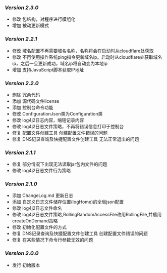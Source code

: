 <h3><i>Version 2.3.0</i></h3>
<ul>
    <li>修改 包结构，对程序进行模组化</li>
    <li>增加 被动更新模式</li>
</ul>

<h3><i>Version 2.2.1</i></h3>
<ul>
    <li>修改 域名配置不再需要域名名称，名称将会在启动时从cloudflare处获取</li>
    <li>修改 不再使用操作系统ping指令更新域名ip。启动时从cloudflare处获取域名ip，之后一旦更新成功，域名ip将自动变为本地ip</li>
    <li>增加 支持JavaScript脚本获取IP地址</li>
</ul>

<h3><i>Version 2.2.0</i></h3>
<ul>
    <li>删除 冗余代码</li>
    <li>添加 源代码文件license</li>
    <li>添加 控制台命令功能</li>
    <li>修改 ConfigurationJson类为Configuration类</li>
    <li>修改 log4j2日志内容，缩短记录内容</li>
    <li>修改 log4j2日志文件策略，不再将错误信息打印于控制台</li>
    <li>修复 配置文件创建工具 创建配置文件错误的问题</li>
    <li>修复 DNS记录查询及快捷配置文件创建工具 无法正常退出的问题</li>
</ul>

<h3><i>Version 2.1.1</i></h3>
<ul>
    <li>修复 部分情况下出现无法读取jar包内文件的问题</li>
    <li>修改 log4j2日志文件行为策略</li>
</ul>

<h3><i>Version 2.1.0</i></h3>
<ul>
    <li>添加 ChangeLog.md 更新日志</li>
    <li>添加 自定义日志文件储存位置(logHome)的全局json配置</li>
    <li>修改 log4j2日志文件命名</li>
    <li>修改 log4j2日志文件策略,RollingRandomAccessFile改用RollingFile,并启用createOnDemand策略</li>
    <li>修改 初始化配置文件的方式</li>
    <li>修复 DNS记录查询及快捷配置文件创建工具 创建配置文件错误的问题</li>
    <li>修复 在某些情况下命令行参数无效的问题</li>
</ul>

<h3><i>Version 2.0.0</i></h3>
<ul>
    <li>发行 初始版本</li>
</ul>